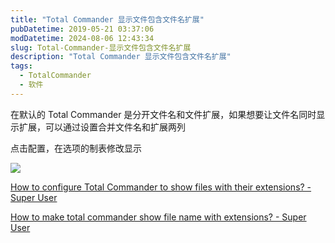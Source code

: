 ```yaml
---
title: "Total Commander 显示文件包含文件名扩展"
pubDatetime: 2019-05-21 03:37:06
modDatetime: 2024-08-06 12:43:34
slug: Total-Commander-显示文件包含文件名扩展
description: "Total Commander 显示文件包含文件名扩展"
tags:
  - TotalCommander
  - 软件
---
```





在默认的 Total Commander 是分开文件名和文件扩展，如果想要让文件名同时显示扩展，可以通过设置合并文件名和扩展两列

<!--more-->


<!-- CreateTime:2019/5/21 11:37:06 -->

<!-- 标签：TotalCommander，软件 -->

点击配置，在选项的制表修改显示

<!-- ![](images/img-Total Commander 显示文件包含文件名扩展0.png) -->

![](images/img-lindexi%2F2019419102222951.png)

[How to configure Total Commander to show files with their extensions? - Super User](https://superuser.com/a/238121/769791 )

[How to make total commander show file name with extensions? - Super User](https://superuser.com/a/329293/769791 )

